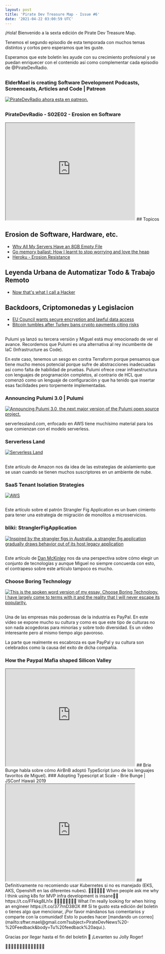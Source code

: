 ```yaml
---
layout: post
title: 'Pirate Dev Treasure Map - Issue #6'
date: '2021-04-22 03:00:59 UTC'
---
```

¡Hola! Bienvenido a la sexta edición de Pirate Dev Treasure Map.

Tenemos el segundo episodio de esta temporada con muchos temas distintos y cortos pero esperamos que les guste.

Esperamos que este boletín les ayude con su crecimiento profesional y se puedan enriquecer con el contenido así como complementar cada episodio de @PirateDevRadio.
## 
### ElderMael is creating Software Development Podcasts, Screencasts, Articles and Code | Patreon
[![<p>PirateDevRadio ahora esta en patreon.</p>](https://s3.amazonaws.com/revue/items/images/008/933/655/web/1.jpg?1615670462)](https://www.patreon.com/eldermael)

## 
### PirateDevRadio - S02E02 - Erosion en Software
<iframe 
    width="420" 
    height="315" 
    src="https://www.youtube.com/watch?v=gD1tDCCbevE" 
    allowfullscreen>
</iframe>
## Topicos

## Erosion de Software, Hardware, etc.

* [Why All My Servers Have an 8GB Empty File](https://brianschrader.com/archive/why-all-my-servers-have-an-8gb-empty-file/)
* [Go memory ballast: How I learnt to stop worrying and love the heap](https://blog.twitch.tv/en/2019/04/10/go-memory-ballast-how-i-learnt-to-stop-worrying-and-love-the-heap-26c2462549a2/)
* [Heroku - Erosion Resistance](https://devcenter.heroku.com/articles/erosion-resistance)

## Leyenda Urbana de Automatizar Todo & Trabajo Remoto

* [Now that's what I call a Hacker](https://www.jitbit.com/alexblog/249-now-thats-what-i-call-a-hacker/)

## Backdoors, Criptomonedas y Legislacion

* [EU Council wants secure encryption and lawful data access](https://techcrunch.com/2020/12/14/eu-council-wants-secure-encryption-and-lawful-data-access/)
* [Bitcoin tumbles after Turkey bans crypto payments citing risks](https://www.reuters.com/technology/turkey-bans-use-cryptocurrencies-payments-sends-bitcoin-down-2021-04-16/)
## 
Pulumi ya lanzó su tercera versión y Miguel está muy emocionado de ver el avance. Recordemos que Pulumi es una alternativa al rey incumbente de IaC (Infrastructure as Code).

En este caso, tenemos un sesgo en contra Terraform porque pensamos que tiene mucho menos potencial porque sufre de abstracciones inadecuadas así como falta de habilidad de pruebas. Pulumi ofrece crear infraestructura con lenguajes de programación completos, al contrario de HCL que comenzó como un lenguaje de configuración y que ha tenido que insertar esas facilidades pero torpemente implementadas.
### Announcing Pulumi 3.0 | Pulumi
[![Announcing Pulumi 3.0, the next major version of the Pulumi open source project.](https://s3.amazonaws.com/revue/items/images/008/933/700/web/meta.png?1619058099)](https://www.pulumi.com/blog/pulumi-3-0/)

serverlessland.com, enfocado en AWS tiene muchísimo material para los que comienzan con el modelo serverless.
### Serverless Land
[![Serverless Land](https://s3.amazonaws.com/revue/items/images/008/933/710/web/slandHero.png?1619058477)](https://serverlessland.com/)

## 
Este artículo de Amazon nos da idea de las estrategias de aislamiento que se usan cuando se tienen muchos suscriptores en un ambiente de nube.
### SaaS Tenant Isolation Strategies
[![<p>AWS</p>](undefined)](https://d1.awsstatic.com/whitepapers/saas-tenant-isolation-strategies.pdf)

## 
Este artículo sobre el patrón Strangler Fig Application es un buen cimiento para tener una estrategia de migración de monolitos a microservicios.
### bliki: StranglerFigApplication
[![Inspired by the strangler figs in Australia, a strangler fig application gradually draws behavior out of its host legacy application](https://s3.amazonaws.com/revue/items/images/008/933/784/web/11090068.jpg?1619059072)](https://martinfowler.com/bliki/StranglerFigApplication.html)

## 
Este artículo de [Dan McKinley](https://twitter.com/mcfunley) nos da una perspectiva sobre cómo elegir un conjunto de tecnologías y aunque Miguel no siempre concuerda con esto, el contrapeso sobre este artículo tampoco es mucho.
### Choose Boring Technology
[![
        This is the spoken word version of my essay, Choose Boring Technology. I have largely come to terms with it and the reality that I will never escape its popularity. ](undefined)](http://boringtechnology.club/)

## 
Una de las empresas más poderosas de la industria es PayPal. En este video se expone mucho su cultura y como es que este tipo de culturas no son nada acogedoras para minorías y sobre todo diversidad. Es un video interesante pero al mismo tiempo algo pavoroso.

La parte que realmente es escabroza es que PayPal y su cultura son celebrados como la causa del exito de dicha compañia.
### How the Paypal Mafia shaped Silicon Valley
<iframe 
    width="420" 
    height="315" 
    src="https://www.youtube.com/watch?v=wb5vXHiDJD4&t=504s" 
    allowfullscreen>
</iframe>
## 
Brie Bunge habla sobre cómo AirBnB adoptó TypeScript (uno de los lenguajes favoritos de Miguel).
### Adopting Typescript at Scale - Brie Bunge | JSConf Hawaii 2019
<iframe 
    width="420" 
    height="315" 
    src="https://www.youtube.com/watch?v=P-J9Eg7hJwE" 
    allowfullscreen>
</iframe>
## 
Definitivamente no recomiendo usar Kubernetes si no es manejado (EKS, AKS, Openshift en las diferentes nubes).
🤣🤣🤣🤣🤣🤣
When people ask me why I think using k8s for MVP infra development is insane🤦‍♂️ https://t.co/FFkkg8Lh1x
🤣🤣🤣🤣🤣🤣🤣🤣
What I’m really looking for when hiring an engineer https://t.co/377rnD38OX
## 
Si te gusto esta edición del boletín o tienes algo que mencionar, ¡Por favor mándanos tus comentarios y comparte con la comunidad! Esto lo puedes hacer [mandando un correo](mailto:sftwr.mael@gmail.com?subject=PirateDevNews%20-%20Feedback&body=Tu%20feedback%20aqui.).

Gracias por llegar hasta el fin del boletín 💌 ¡Levanten su Jolly Roger!

🏴‍☠️🏴‍☠️🏴‍☠️🏴‍☠️🏴‍☠️🏴‍☠️🏴‍☠️
        